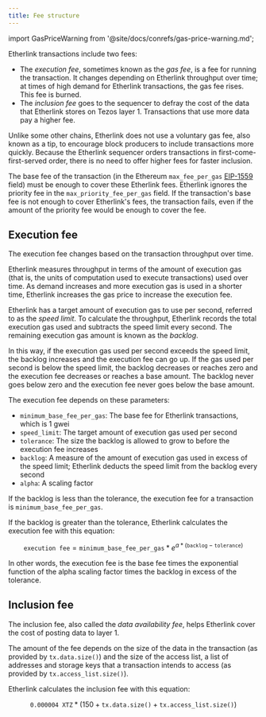 ```yaml
---
title: Fee structure
---
```


import GasPriceWarning from '@site/docs/conrefs/gas-price-warning.md';

Etherlink transactions include two fees:

- The _execution fee_, sometimes known as the _gas fee_, is a fee for running the transaction.
It changes depending on Etherlink throughput over time; at times of high demand for Etherlink transactions, the gas fee rises.
This fee is burned.
- The _inclusion fee_ goes to the sequencer to defray the cost of the data that Etherlink stores on Tezos layer 1.
Transactions that use more data pay a higher fee.

Unlike some other chains, Etherlink does not use a voluntary gas fee, also known as a tip, to encourage block producers to include transactions more quickly.
Because the Etherlink sequencer orders transactions in first-come-first-served order, there is no need to offer higher fees for faster inclusion.

The base fee of the transaction (in the Ethereum `max_fee_per_gas` [EIP-1559](https://github.com/ethereum/EIPs/blob/master/EIPS/eip-1559.md) field) must be enough to cover these Etherlink fees.
Etherlink ignores the priority fee in the `max_priority_fee_per_gas` field.
If the transaction's base fee is not enough to cover Etherlink's fees, the transaction fails, even if the amount of the priority fee would be enough to cover the fee.

<GasPriceWarning />

## Execution fee

The execution fee changes based on the transaction throughput over time.

Etherlink measures throughput in terms of the amount of execution gas (that is, the units of computation used to execute transactions) used over time.
As demand increases and more execution gas is used in a shorter time, Etherlink increases the gas price to increase the execution fee.

Etherlink has a target amount of execution gas to use per second, referred to as the _speed limit_.
To calculate the throughput, Etherlink records the total execution gas used and subtracts the speed limit every second.
The remaining execution gas amount is known as the _backlog_.

In this way, if the execution gas used per second exceeds the speed limit, the backlog increases and the execution fee can go up.
If the gas used per second is below the speed limit, the backlog decreases or reaches zero and the execution fee decreases or reaches a base amount.
The backlog never goes below zero and the execution fee never goes below the base amount.

The execution fee depends on these parameters:

- `minimum_base_fee_per_gas`: The base fee for Etherlink transactions, which is 1 gwei
- `speed_limit`: The target amount of execution gas used per second
- `tolerance`: The size the backlog is allowed to grow to before the execution fee increases
- `backlog`: A measure of the amount of execution gas used in excess of the speed limit; Etherlink deducts the speed limit from the backlog every second
- `alpha`: A scaling factor

If the backlog is less than the tolerance, the execution fee for a transaction is `minimum_base_fee_per_gas`.

If the backlog is greater than the tolerance, Etherlink calculates the execution fee with this equation:

$$
\texttt{execution fee} = \texttt{minimum\_base\_fee\_per\_gas} * e ^{a * (\texttt{backlog} - \texttt{tolerance})}
$$

In other words, the execution fee is the base fee times the exponential function of the alpha scaling factor times the backlog in excess of the tolerance.

## Inclusion fee

The inclusion fee, also called the _data availability fee_, helps Etherlink cover the cost of posting data to layer 1.

The amount of the fee depends on the size of the data in the transaction (as provided by `tx.data.size()`) and the size of the access list, a list of addresses and storage keys that a transaction intends to access (as provided by `tx.access_list.size()`).

Etherlink calculates the inclusion fee with this equation:

$$
\texttt{0.000004 XTZ} * (150 + \texttt{tx.data.size()} + \texttt{tx.access\_list.size()})
$$
